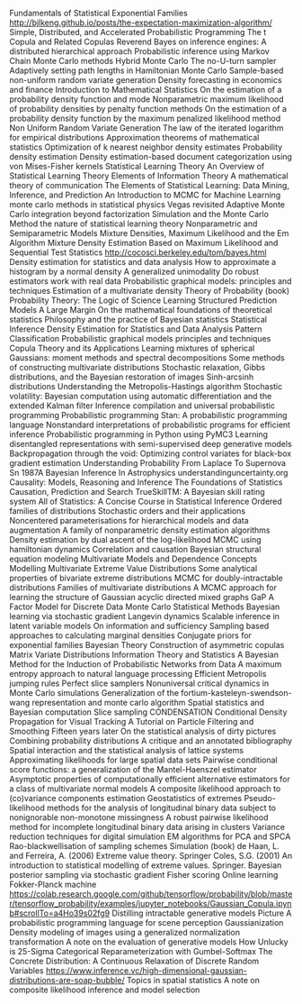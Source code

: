 Fundamentals of Statistical Exponential Families
http://bjlkeng.github.io/posts/the-expectation-maximization-algorithm/
Simple, Distributed, and Accelerated Probabilistic Programming
The t Copula and Related Copulas
Reverend Bayes on inference engines: A distributed hierarchical approach
Probabilistic inference using Markov Chain Monte Carlo methods
Hybrid Monte Carlo
The no-U-turn sampler Adaptively setting path lengths in Hamiltonian Monte Carlo
Sample-based non-uniform random variate generation
Density forecasting in economics and finance
Introduction to Mathematical Statistics
On the estimation of a probability density function and mode
Nonparametric maximum likelihood of probability densities by penalty function methods
On the estimation of a probability density function by the maximum penalized likelihood method
Non Uniform Random Variate Generation
The law of the iterated logarithm for empirical distributions
Approximation theorems of mathematical statistics
Optimization of k nearest neighbor density estimates
Probability density estimation
Density estimation-based document categorization using von Mises-Fisher kernels
Statistical Learning Theory
An Overview of Statistical Learning Theory
Elements of Information Theory
A mathematical theory of communication
The Elements of Statistical Learning: Data Mining, Inference, and Prediction
An Introduction to MCMC for Machine Learning
monte carlo methods in statistical physics
Vegas revisited Adaptive Monte Carlo integration beyond factorization
Simulation and the Monte Carlo Method
the nature of statistical learning theory
Nonparametric and Semiparametric Models
Mixture Densities, Maximum Likelihood and the Em Algorithm
Mixture Density Estimation Based on Maximum Likelihood and Sequential Test Statistics
http://cocosci.berkeley.edu/tom/bayes.html
Density estimation for statistics and data analysis
How to approximate a histogram by a normal density
A generalized unimodality
Do robust estimators work with real data
Probabilistic graphical models: principles and techniques
Estimation of a multivariate density
Theory of Probability (book)
Probability Theory: The Logic of Science
Learning Structured Prediction Models A Large Margin
On the mathematical foundations of theoretical statistics
Philosophy and the practice of Bayesian statistics
Statistical Inference
Density Estimation for Statistics and Data Analysis
Pattern Classification
Probabilistic graphical models principles and techniques
Copula Theory and its Applications
Learning mixtures of spherical Gaussians: moment methods and spectral decompositions
Some methods of constructing multivariate distributions
Stochastic relaxation, Gibbs distributions, and the Bayesian restoration of images
Sinh-arcsinh distributions
Understanding the Metropolis-Hastings algorithm
Stochastic volatility: Bayesian computation using automatic differentiation and the extended Kalman filter
Inference compilation and universal probabilistic programming
Probabilistic programming
Stan: A probabilistic programming language
Nonstandard interpretations of probabilistic programs for efficient inference
Probabilistic programming in Python using PyMC3
Learning disentangled representations with semi-supervised deep generative models
Backpropagation through the void: Optimizing control variates for black-box gradient estimation
Understanding Probability
From Laplace To Supernova Sn 1987A Bayesian Inference In Astrophysics
understandinguncertainty.org
Causality: Models, Reasoning and Inference
The Foundations of Statistics
Causation, Prediction and Search
TrueSkillTM: A Bayesian skill rating system
All of Statistics: A Concise Course in Statistical Inference
Ordered families of distributions
Stochastic orders and their applications
Noncentered parameterisations for hierarchical models and data augmentation
A family of nonparametric density estimation algorithms
Density estimation by dual ascent of the log-likelihood
MCMC using hamiltonian dynamics
Correlation and causation
Bayesian structural equation modeling
Multivariate Models and Dependence Concepts
Modelling Multivariate Extreme Value Distributions
Some analytical properties of bivariate extreme distributions
MCMC for doubly-intractable distributions
Families of multivariate distributions
A MCMC approach for learning the structure of Gaussian acyclic directed mixed graphs
GaP A Factor Model for Discrete Data
Monte Carlo Statistical Methods
Bayesian learning via stochastic gradient Langevin dynamics
Scalable inference in latent variable models
On information and sufficiency
Sampling based approaches to calculating marginal densities
Conjugate priors for exponential families
Bayesian Theory
Construction of asymmetric copulas
Matrix Variate Distributions
Information Theory and Statistics
A Bayesian Method for the Induction of Probabilistic Networks from Data
A maximum entropy approach to natural language processing
Efficient Metropolis jumping rules
Perfect slice samplers
Nonuniversal critical dynamics in Monte Carlo simulations
Generalization of the fortium-kasteleyn-swendson-wang representation and monte carlo algorithm
Spatial statistics and Bayesian computation
Slice sampling
CONDENSATION Conditional Density Propagation for Visual Tracking
A Tutorial on Particle Filtering and Smoothing Fifteen years later
On the statistical analysis of dirty pictures
Combining probability distributions A critique and an annotated bibliography
Spatial interaction and the statistical analysis of lattice systems
Approximating likelihoods for large spatial data sets
Pairwise conditional score functions: a generalization of the Mantel-Haenszel estimator
Asymptotic properties of computationally efficient alternative estimators for a class of multivariate normal models
A composite likelihood approach to (co)variance components estimation
Geostatistics of extremes
Pseudo-likelihood methods for the analysis of longitudinal binary data subject to nonignorable non-monotone missingness
A robust pairwise likelihood method for incomplete longitudinal binary data arising in clusters
Variance reduction techniques for digital simulation
EM algorithms for PCA and SPCA
Rao-blackwellisation of sampling schemes
Simulation (book)
de Haan, L. and Ferreira, A. (2006) Extreme value theory. Springer
Coles, S.G. (2001) An introduction to statistical modelling of extreme values. Springer.
Bayesian posterior sampling via stochastic gradient Fisher scoring
Online learning Fokker-Planck machine
https://colab.research.google.com/github/tensorflow/probability/blob/master/tensorflow_probability/examples/jupyter_notebooks/Gaussian_Copula.ipynb#scrollTo=a4Ho39s02fg9
Distilling intractable generative models
Picture A probabilistic programming language for scene perception
Gaussianization
Density modeling of images using a generalized normalization transformation
A note on the evaluation of generative models
How Unlucky is 25-Sigma
Categorical Reparameterization with Gumbel-Softmax
The Concrete Distribution: A Continuous Relaxation of Discrete Random Variables
https://www.inference.vc/high-dimensional-gaussian-distributions-are-soap-bubble/
Topics in spatial statistics
A note on composite likelihood inference and model selection